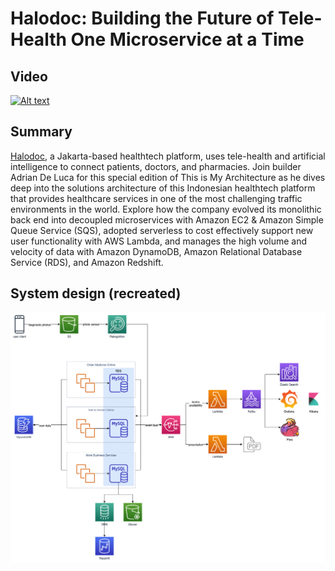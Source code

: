 # Halodoc: Building the Future of Tele-Health One Microservice at a Time

## Video

[![Alt text](https://img.youtube.com/vi/gdieNSxZC4Y/0.jpg)](https://www.youtube.com/watch?v=gdieNSxZC4Y)

## Summary

[Halodoc](https://www.halodoc.com/), a Jakarta-based healthtech platform, uses tele-health and artificial intelligence to connect patients, doctors, and pharmacies. Join builder Adrian De Luca for this special edition of This is My Architecture as he dives deep into the solutions architecture of this Indonesian healthtech platform that provides healthcare services in one of the most challenging traffic environments in the world. Explore how the company evolved its monolithic back end into decoupled microservices with Amazon EC2 & Amazon Simple Queue Service (SQS), adopted serverless to cost effectively support new user functionality with AWS Lambda, and manages the high volume and velocity of data with Amazon DynamoDB, Amazon Relational Database Service (RDS), and Amazon Redshift.

## System design (recreated)

![architecture-diagram](./architecture.png)

